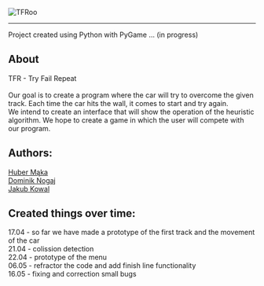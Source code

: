 ![TFRoo](https://github.com/jd-kowal/__TFR__/assets/94318576/723ebdd8-38d8-4861-aa36-b27ad81c5377)

*** 

Project created using Python with PyGame ... (in progress)

## About
TFR - Try Fail Repeat <br /><br />
Our goal is to create a program where the car will try to overcome the given track. Each time the car hits the wall, it comes to start and try again. <br />
We intend to create an interface that will show the operation of the heuristic algorithm. We hope to create a game in which the user will compete with our program. <br />

## Authors:  <br />
[Huber Mąka](https://github.com/norka02) <br />
[Dominik Nogaj](https://github.com/dnogaj) <br />
[Jakub Kowal](https://github.com/jd-kowal) <br />



## Created things over time: <br />
17.04 - so far we have made a prototype of the first track and the movement of the car <br />
21.04 - colission detection <br />
22.04 - prototype of the menu <br />
06.05 - refractor the code and add finish line functionality <br />
16.05 - fixing and correction small bugs

